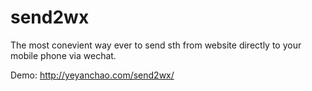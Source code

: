 send2wx
=======

The most conevient way ever to send sth from website directly to your mobile phone via wechat.

Demo: http://yeyanchao.com/send2wx/
